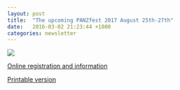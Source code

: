 ```yaml
---
layout: post
title:  "The upcoming PANZfest 2017 August 25th-27th"
date:   2016-03-02 21:23:44 +1000
categories: newsletter
---
```


<p><img src="https://www.dropbox.com/s/n4ppzfubjay1gkg/PANZfest_logo_1.jpg?raw=1" /></p>

[Online registration and information](https://www.surveymonkey.com/r/WBCGY5R)

[Printable version](https://www.dropbox.com/s/tpupaauhz1fxjo4/PANZfest%20Registration%20Form_Final.pdf?raw=1)
